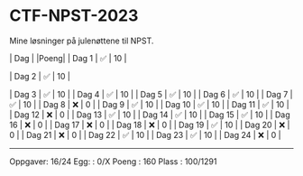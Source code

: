 # CTF-NPST-2023
Mine løsninger på julenøttene til NPST.

|  Dag   |     |Poeng|
| Dag 1  | ✅ | 10  |

| Dag 2  | ✅ | 10  |

| Dag 3  | ✅ | 10  |
| Dag 4  | ✅ | 10  |
| Dag 5  | ✅ | 10  |
| Dag 6  | ✅ | 10  |
| Dag 7  | ✅ | 10  |
| Dag 8  | ❌ | 0   |
| Dag 9  | ✅ | 10  |
| Dag 10 | ✅ | 10  |
| Dag 11 | ✅ | 10  |
| Dag 12 | ❌ | 0   |
| Dag 13 | ✅ | 10  |
| Dag 14 | ✅ | 10  |
| Dag 15 | ✅ | 10  |
| Dag 16 | ❌ | 0   |
| Dag 17 | ❌ | 0   |
| Dag 18 | ❌ | 0   |
| Dag 19 | ✅ | 10  |
| Dag 20 | ❌ | 0   |
| Dag 21 | ❌ | 0   | 
| Dag 22 | ✅ | 10  |
| Dag 23 | ✅ | 10  |
| Dag 24 | ❌ | 0   |

---------------------
Oppgaver: 16/24
Egg:    : 0/X
Poeng   : 160
Plass   : 100/1291
